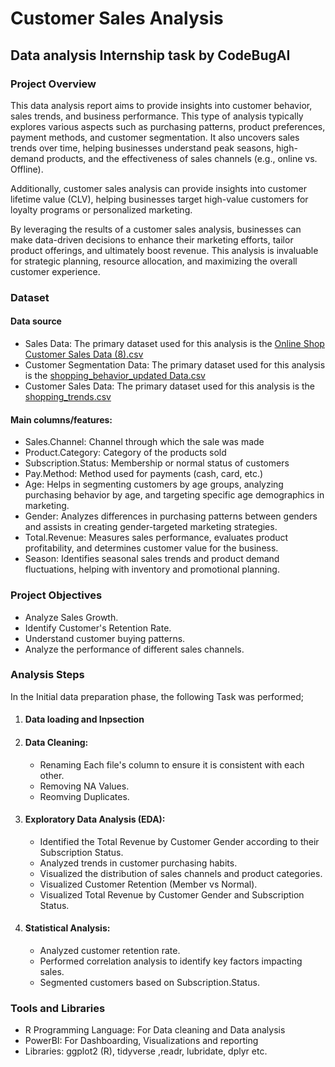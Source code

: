 # Customer Sales Analysis
## Data analysis Internship task by CodeBugAI


### Project Overview

This data analysis report aims to provide insights into customer behavior, sales trends, and business performance. This type of analysis typically explores various aspects such as purchasing patterns, product preferences, payment methods, and customer segmentation. It also uncovers sales trends over time, helping businesses understand peak seasons, high-demand products, and the effectiveness of sales channels (e.g., online vs. Offline).

Additionally, customer sales analysis can provide insights into customer lifetime value (CLV), helping businesses target high-value customers for loyalty programs or personalized marketing. 

By leveraging the results of a customer sales analysis, businesses can make data-driven decisions to enhance their marketing efforts, tailor product offerings, and ultimately boost revenue. This analysis is invaluable for strategic planning, resource allocation, and maximizing the overall customer experience.


### Dataset

#### Data source
- Sales Data: The primary dataset used for this analysis is the [Online Shop Customer Sales Data (8).csv](https://www.kaggle.com/datasets/onlineretailshop/online-shop-customer-sales-data)
- Customer Segmentation Data: The primary dataset used for this analysis is the [shopping_behavior_updated Data.csv](https://www.kaggle.com/datasets/zeesolver/consumer-behavior-and-shopping-habits-dataset)
- Customer Sales Data: The primary dataset used for this analysis is the [shopping_trends.csv]((https://www.kaggle.com/datasets/iamsouravbanerjee/customer-shopping-trends-dataset?select=shopping_trends.csv))

#### Main columns/features:
- Sales.Channel: Channel through which the sale was made
- Product.Category: Category of the products sold
- Subscription.Status: Membership or normal status of customers
- Pay.Method: Method used for payments (cash, card, etc.)
- Age: Helps in segmenting customers by age groups, analyzing purchasing behavior by age, and targeting specific age demographics in marketing.
- Gender: Analyzes differences in purchasing patterns between genders and assists in creating gender-targeted marketing strategies.
- Total.Revenue: Measures sales performance, evaluates product profitability, and determines customer value for the business.
- Season:  Identifies seasonal sales trends and product demand fluctuations, helping with inventory and promotional planning.


### Project Objectives
- Analyze Sales Growth.
- Identify Customer's Retention Rate.
- Understand customer buying patterns.
- Analyze the performance of different sales channels.


### Analysis Steps

In the Initial data preparation phase, the following Task was performed;
1. #### Data loading and Inpsection
   
2. #### Data Cleaning:
   - Renaming Each file's column to ensure it is consistent with each other.
   - Removing NA Values.
   - Reomving Duplicates.
 
3. ####  Exploratory Data Analysis (EDA):
   - Identified the Total Revenue by Customer Gender according to their Subscription Status.
   - Analyzed trends in customer purchasing habits.
   - Visualized the distribution of sales channels and product categories.
   - Visualized Customer Retention (Member vs Normal).
   - Visualized Total Revenue by Customer Gender and Subscription Status.

3. #### Statistical Analysis:
   - Analyzed customer retention rate.
   - Performed correlation analysis to identify key factors impacting sales.
   - Segmented customers based on Subscription.Status.


### Tools and Libraries

- R Programming Language: For Data cleaning and Data analysis
- PowerBI: For Dashboarding, Visualizations and reporting
- Libraries: ggplot2 (R), tidyverse ,readr, lubridate, dplyr etc.
